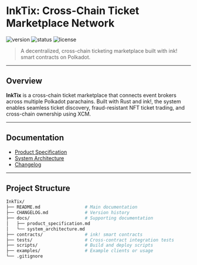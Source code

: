 # InkTix: Cross-Chain Ticket Marketplace Network

![version](https://img.shields.io/badge/version-v0.1.0-blue)
![status](https://img.shields.io/badge/status-alpha-orange)
![license](https://img.shields.io/badge/license-MIT-green)

> A decentralized, cross-chain ticketing marketplace built with ink! smart contracts on Polkadot.

---

##  Overview

**InkTix** is a cross-chain ticket marketplace that connects event brokers across multiple Polkadot parachains. Built with Rust and ink!, the system enables seamless ticket discovery, fraud-resistant NFT ticket trading, and cross-chain ownership using XCM.

---

##  Documentation

-  [Product Specification](./docs/product_specification.md)
-  [System Architecture](./docs/system_architecture.md)
-  [Changelog](./CHANGELOG.md)

---

## Project Structure

```bash
InkTix/
├── README.md                 # Main documentation
├── CHANGELOG.md              # Version history
├── docs/                     # Supporting documentation
│   ├── product_specification.md
│   └── system_architecture.md
├── contracts/                # ink! smart contracts
├── tests/                    # Cross-contract integration tests
├── scripts/                  # Build and deploy scripts
├── examples/                 # Example clients or usage
└── .gitignore
